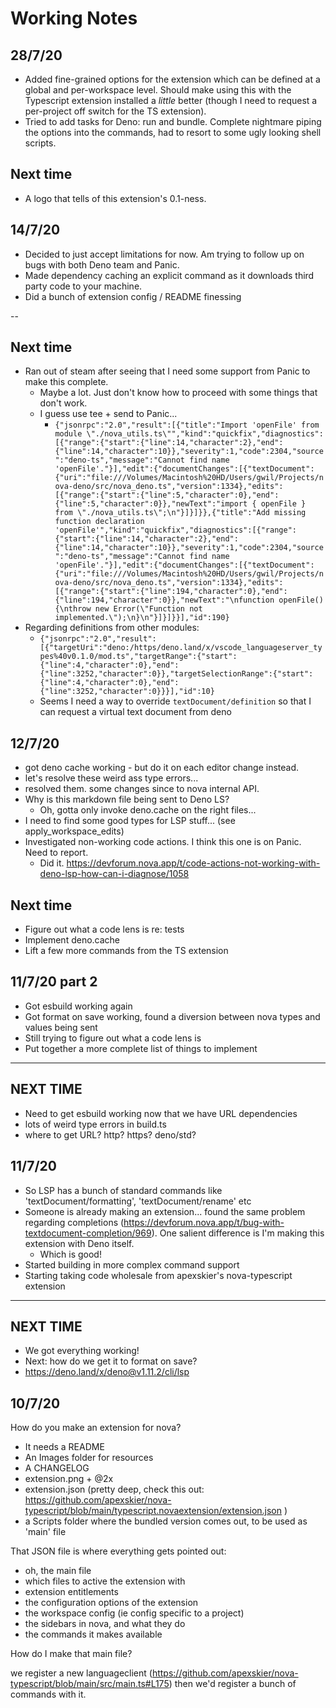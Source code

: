 # Working Notes

## 28/7/20

- Added fine-grained options for the extension which can be defined at a global
  and per-workspace level. Should make using this with the Typescript extension
  installed a _little_ better (though I need to request a per-project off switch
  for the TS extension).
- Tried to add tasks for Deno: run and bundle. Complete nightmare piping the
  options into the commands, had to resort to some ugly looking shell scripts.

## Next time

- A logo that tells of this extension's 0.1-ness.

## 14/7/20

- Decided to just accept limitations for now. Am trying to follow up on bugs
  with both Deno team and Panic.
- Made dependency caching an explicit command as it downloads third party code
  to your machine.
- Did a bunch of extension config / README finessing

--

## Next time

- Ran out of steam after seeing that I need some support from Panic to make this
  complete.
  - Maybe a lot. Just don't know how to proceed with some things that don't
    work.
  - I guess use tee + send to Panic...
    - `{"jsonrpc":"2.0","result":[{"title":"Import 'openFile' from module \"./nova_utils.ts\"","kind":"quickfix","diagnostics":[{"range":{"start":{"line":14,"character":2},"end":{"line":14,"character":10}},"severity":1,"code":2304,"source":"deno-ts","message":"Cannot find name 'openFile'."}],"edit":{"documentChanges":[{"textDocument":{"uri":"file:///Volumes/Macintosh%20HD/Users/gwil/Projects/nova-deno/src/nova_deno.ts","version":1334},"edits":[{"range":{"start":{"line":5,"character":0},"end":{"line":5,"character":0}},"newText":"import { openFile } from \"./nova_utils.ts\";\n"}]}]}},{"title":"Add missing function declaration 'openFile'","kind":"quickfix","diagnostics":[{"range":{"start":{"line":14,"character":2},"end":{"line":14,"character":10}},"severity":1,"code":2304,"source":"deno-ts","message":"Cannot find name 'openFile'."}],"edit":{"documentChanges":[{"textDocument":{"uri":"file:///Volumes/Macintosh%20HD/Users/gwil/Projects/nova-deno/src/nova_deno.ts","version":1334},"edits":[{"range":{"start":{"line":194,"character":0},"end":{"line":194,"character":0}},"newText":"\nfunction openFile() {\nthrow new Error(\"Function not implemented.\");\n}\n"}]}]}}],"id":190}`
- Regarding definitions from other modules:
  - `{"jsonrpc":"2.0","result":[{"targetUri":"deno:/https/deno.land/x/vscode_languageserver_types%40v0.1.0/mod.ts","targetRange":{"start":{"line":4,"character":0},"end":{"line":3252,"character":0}},"targetSelectionRange":{"start":{"line":4,"character":0},"end":{"line":3252,"character":0}}}],"id":10}`
  - Seems I need a way to override `textDocument/definition` so that I can
    request a virtual text document from deno

## 12/7/20

- got deno cache working - but do it on each editor change instead.
- let's resolve these weird ass type errors...
- resolved them. some changes since to nova internal API.
- Why is this markdown file being sent to Deno LS?
  - Oh, gotta only invoke deno.cache on the right files...
- I need to find some good types for LSP stuff... (see apply_workspace_edits)
- Investigated non-working code actions. I think this one is on Panic. Need to
  report.
  - Did it.
    https://devforum.nova.app/t/code-actions-not-working-with-deno-lsp-how-can-i-diagnose/1058

## Next time

- Figure out what a code lens is re: tests
- Implement deno.cache
- Lift a few more commands from the TS extension

## 11/7/20 part 2

- Got esbuild working again
- Got format on save working, found a diversion between nova types and values
  being sent
- Still trying to figure out what a code lens is
- Put together a more complete list of things to implement

---

## NEXT TIME

- Need to get esbuild working now that we have URL dependencies
- lots of weird type errors in build.ts
- where to get URL? http? https? deno/std?

## 11/7/20

- So LSP has a bunch of standard commands like 'textDocument/formatting',
  'textDocument/rename' etc
- Someone is already making an extension... found the same problem regarding
  completions
  (https://devforum.nova.app/t/bug-with-textdocument-completion/969). One
  salient difference is I'm making this extension with Deno itself.
  - Which is good!
- Started building in more complex command support
- Starting taking code wholesale from apexskier's nova-typescript extension

---

## NEXT TIME

- We got everything working!
- Next: how do we get it to format on save?
- https://deno.land/x/deno@v1.11.2/cli/lsp

## 10/7/20

How do you make an extension for nova?

- It needs a README
- An Images folder for resources
- A CHANGELOG
- extension.png + @2x
- extension.json (pretty deep, check this out:
  https://github.com/apexskier/nova-typescript/blob/main/typescript.novaextension/extension.json
  )
- a Scripts folder where the bundled version comes out, to be used as 'main'
  file

That JSON file is where everything gets pointed out:

- oh, the main file
- which files to active the extension with
- extension entitlements
- the configuration options of the extension
- the workspace config (ie config specific to a project)
- the sidebars in nova, and what they do
- the commands it makes available

How do I make that main file?

we register a new languageclient
(https://github.com/apexskier/nova-typescript/blob/main/src/main.ts#L175) then
we'd register a bunch of commands with it.
